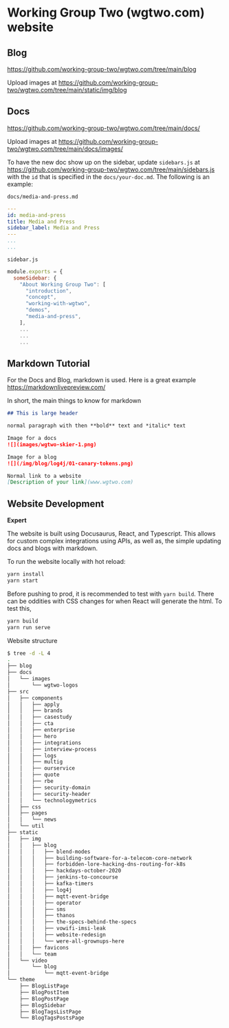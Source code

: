 # Working Group Two (wgtwo.com) website

## Blog

https://github.com/working-group-two/wgtwo.com/tree/main/blog

Upload images at https://github.com/working-group-two/wgtwo.com/tree/main/static/img/blog
## Docs

https://github.com/working-group-two/wgtwo.com/tree/main/docs/

Upload images at https://github.com/working-group-two/wgtwo.com/tree/main/docs/images/

To have the new doc show up on the sidebar, update `sidebars.js` at https://github.com/working-group-two/wgtwo.com/tree/main/sidebars.js with the `id` that is specified in the `docs/your-doc.md`. The following is an example:

`docs/media-and-press.md`
```yaml
---
id: media-and-press
title: Media and Press
sidebar_label: Media and Press
---
...
...
```

`sidebar.js`
```js
module.exports = {
  someSidebar: {
    "About Working Group Two": [
      "introduction",
      "concept", 
      "working-with-wgtwo", 
      "demos", 
      "media-and-press",
    ],
    ...
    ...
    ...
```
## Markdown Tutorial

For the Docs and Blog, markdown is used. Here is a great example https://markdownlivepreview.com/

In short, the main things to know for markdown

```md
## This is large header

normal paragraph with then **bold** text and *italic* text

Image for a docs
![](images/wgtwo-skier-1.png)  

Image for a blog
![](/img/blog/log4j/01-canary-tokens.png)

Normal link to a website
[Description of your link](www.wgtwo.com)
```

## Website Development

**Expert**

The website is built using Docusaurus, React, and Typescript. This allows for custom complex integrations using APIs, as well as, the simple updating docs and blogs with markdown. 

To run the website locally with hot reload:
```bash
yarn install
yarn start
```

Before pushing to prod, it is recommended to test with `yarn build`. There can be oddities with CSS changes for when React will generate the html. To test this,

```bash
yarn build
yarn run serve
```

Website structure
```bash
$ tree -d -L 4
.
├── blog
├── docs
│   └── images
│       └── wgtwo-logos
├── src
│   ├── components
│   │   ├── apply
│   │   ├── brands
│   │   ├── casestudy
│   │   ├── cta
│   │   ├── enterprise
│   │   ├── hero
│   │   ├── integrations
│   │   ├── interview-process
│   │   ├── logs
│   │   ├── multig
│   │   ├── ourservice
│   │   ├── quote
│   │   ├── rbe
│   │   ├── security-domain
│   │   ├── security-header
│   │   └── technologymetrics
│   ├── css
│   ├── pages
│   │   └── news
│   └── util
├── static
│   ├── img
│   │   ├── blog
│   │   │   ├── blend-modes
│   │   │   ├── building-software-for-a-telecom-core-network
│   │   │   ├── forbidden-lore-hacking-dns-routing-for-k8s
│   │   │   ├── hackdays-october-2020
│   │   │   ├── jenkins-to-concourse
│   │   │   ├── kafka-timers
│   │   │   ├── log4j
│   │   │   ├── mqtt-event-bridge
│   │   │   ├── operator
│   │   │   ├── sms
│   │   │   ├── thanos
│   │   │   ├── the-specs-behind-the-specs
│   │   │   ├── vowifi-imsi-leak
│   │   │   ├── website-redesign
│   │   │   └── were-all-grownups-here
│   │   ├── favicons
│   │   └── team
│   └── video
│       └── blog
│           └── mqtt-event-bridge
└── theme
    ├── BlogListPage
    ├── BlogPostItem
    ├── BlogPostPage
    ├── BlogSidebar
    ├── BlogTagsListPage
    └── BlogTagsPostsPage
```